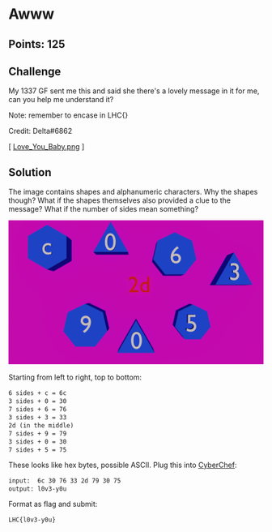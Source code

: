 # Awww

## Points: 125

## Challenge
My 1337 GF sent me this and said she there's a lovely message in it for me, can you help me understand it?

Note: remember to encase in LHC{}

Credit: Delta#6862

[ [Love_You_Baby.png][1] ]

## Solution
The image contains shapes and alphanumeric characters. Why the shapes though? What if the shapes themselves also provided a clue to the message? What if the number of sides mean something?

![1]

Starting from left to right, top to bottom:

```
6 sides + c = 6c
3 sides + 0 = 30
7 sides + 6 = 76
3 sides + 3 = 33
2d (in the middle)
7 sides + 9 = 79
3 sides + 0 = 30
7 sides + 5 = 75
```

These looks like hex bytes, possible ASCII. Plug this into [CyberChef][2]:
```
input:  6c 30 76 33 2d 79 30 75
output: l0v3-y0u
```

Format as flag and submit:
```
LHC{l0v3-y0u}
```

[1]:./Love_You_Baby.png
[2]:https://gchq.github.io/CyberChef/#recipe=From_Hex('Auto')&input=NmMgMzAgNzYgMzMgMmQgNzkgMzAgIDc1IA